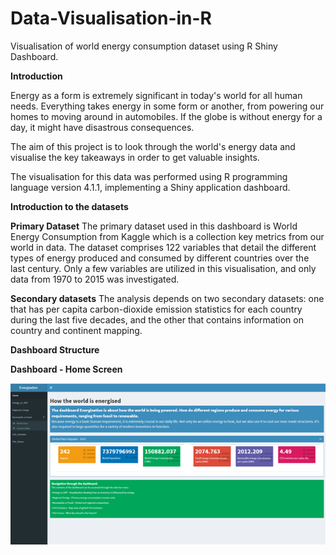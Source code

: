 # Data-Visualisation-in-R
Visualisation of world energy consumption dataset using R Shiny Dashboard. 


**Introduction**

Energy as a form is extremely significant in today's world for all human needs. Everything takes energy in some form or another, from powering our homes to moving around in automobiles. If the globe is without energy for a day, it might have disastrous consequences.

The aim of this project is to look through the world's energy data and visualise the key takeaways in order to get valuable insights.

The visualisation for this data was performed using R programming language version 4.1.1, implementing a Shiny application dashboard.


**Introduction to the datasets**

**Primary Dataset**
The primary dataset used in this dashboard is World Energy Consumption from Kaggle which is a collection key metrics from our world in data. The dataset comprises 122 variables that detail the different types of energy produced and consumed by different countries over the last century.
Only a few variables are utilized in this visualisation, and only data from 1970 to 2015 was investigated.

**Secondary datasets**
The analysis depends on two secondary datasets: one that has per capita carbon-dioxide emission statistics for each country during the last five decades, and the other that contains information on country and continent mapping.

**Dashboard Structure**

**Dashboard - Home Screen**


![](Images/HomeScreen.png)
